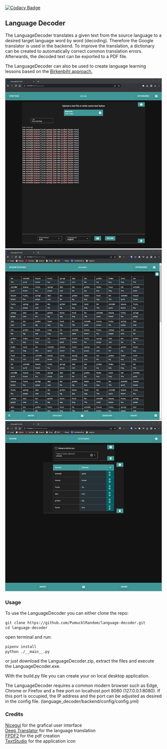[![Codacy Badge](https://app.codacy.com/project/badge/Grade/189e93dbd2c54357b60dfb3ea0111be8)](https://app.codacy.com/gh/PumucklRandom/language-decoder/dashboard?utm_source=gh&utm_medium=referral&utm_content=&utm_campaign=Badge_grade)

## Language Decoder

The LanguageDecoder translates a given text from the source language to a
desired target language word by word (decoding). Therefore the Google translator
is used in the backend. To improve the translation, a dictionary can be created
to automatically correct common translation errors. Afterwards, the decoded
text can be exported to a PDF file.

The LanguageDecoder can also be used to create language learning lessons based
on the
[Birkenbihl approach.](https://blog.brain-friendly.com/easy-language-learning-by-vera-f-birkenbihl-the-decoding-method/)

![Upload](_data/upload.png)
![Decoding](_data/decoding.png)
![Dicts](_data/dicts.png)

### Usage

To use the LanguageDecoder you can either clone the repo:

```
git clone https://github.com/PumucklRandom/language-decoder.git
cd language-decoder
```

open terminal and run:

```
pipenv install
python ./__main__.py
```

or just download the LanguageDecoder.zip, extract the files and execute the
LanguageDecoder.exe.

With the build.py file you can create your on local desktop application.

The LanguageDecoder requires a common modern browser such as Edge, Chrome or
Firefox and a free port on localhost port 8080 (127.0.0.1:8080).
If this port is occupied, the IP address and the port can be adjusted as
desired in the config file. (language_decoder/backend/config/config.yml)

### Credits

[Nicegui](https://nicegui.io/) for the grafical user interface\
[Deep Translator](https://github.com/nidhaloff/deep-translator/) for the
language translation\
[FPDF2](https://github.com/py-pdf/fpdf2/) for the pdf creation\
[TextStudio](https://www.textstudio.com/) for the application icon
